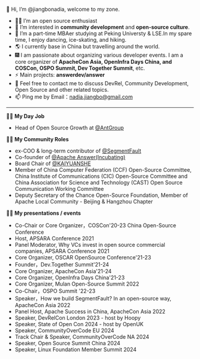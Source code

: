 👋 Hi, I’m @jiangbonadia, welcome to my zone.

- 👩‍💻 I’m an open source enthusiast
- 👀 I’m interested in **community development** and **open-source culture**.
- 💃 I’m a part-time MBAer studying at Peking Universty & LSE.In my spare time, I enjoy dancing, ice-skating, and hiking.
- 🌎 I currently base in China but travelling around the world.
- 🎆 I am passionate about organizing various developer events. I am a core organizer of **ApacheCon Asia, OpenInfra Days China, and COSCon, OSPO Summit, Dev Together Summit**, etc.
- ⚡ Main projects: **answerdev/answer**
- 💞️ Feel free to contact me to discuss DevRel, Community Development, Open Source and other related topics.
- 📫 Ping me by Email：nadia.jiangbo@gmail.com

-----------

🙋‍♀️ **My Day Job**

-   Head of Open Source Growth at [@AntGroup](https://github.com/antgroup)


🙋‍♀️ **My Community Roles**

-   ex-COO & long-term contributor of [@SegmentFault](https://github.com/segmentfault)
-   Co-founder of [@Apache Answer(Incubating)](https://github.com/answerdev/answer)
-   Board Chair of [@KAIYUANSHE](https://github.com/kaiyuanshe)
-   Member of China Computer Federation (CCF) Open-Source Committee, China Institute of Communications (CIC) Open-Source Committee and China Association for Science and Technology (CAST) Open Source Communication Working Committee
-   Deputy Secretary of the Chance Open-Source Foundation, Member of Apache Local Community - Beijing & Hangzhou Chapter


🙋‍♀️ **My presentations / events**

- Co-Chair or Core Organizer，COSCon'20-23 China Open-Source Conference
- Host, APSARA Conference 2021
- Panel Moderator, Why VCs invest in open source commercial companies, APSARA Conference 2021
- Core Organizer, OSCAR OpenSource Conference'21-23
- Founder，Dev.Together Summit'21-24
- Core Organizer, ApacheCon Asia'21-24
- Core Organizer, OpenInfra Days China'21-23
- Core Organizer, Mulan Open-Source Summit 2022
- Co-Chair，OSPO Summit '22-23
- Speaker，How we build SegmentFault? In an open-source way, ApacheCon Asia 2022
- Panel Host, Apache Success in China, ApacheCon Asia 2022
- Speaker, DevRelCon London 2023 - host by Hoopy
- Speaker, State of Open Con 2024 - host by OpenUK
- Speaker, CommunityOverCode EU 2024
- Track Chair & Speaker, CommunityOverCode NA 2024
- Speaker, Open Source Summit China 2024
- Speaker, Linux Foundation Member Summit 2024
